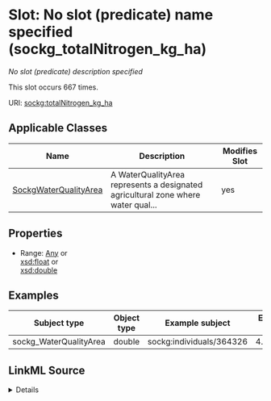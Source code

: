

# Slot: No slot (predicate) name specified (sockg_totalNitrogen_kg_ha)


_No slot (predicate) description specified_






This slot occurs 667 times.


URI: [sockg:totalNitrogen_kg_ha](https://idir.uta.edu/sockg-ontology/docs/totalNitrogen_kg_ha)



<!-- no inheritance hierarchy -->





## Applicable Classes

| Name | Description | Modifies Slot |
| --- | --- | --- |
| [SockgWaterQualityArea](../classes/SockgWaterQualityArea.md) | A WaterQualityArea represents a designated agricultural zone where water qual... |  yes  |







## Properties

* Range: [Any](../classes/Any.md)&nbsp;or&nbsp;<br />[xsd:float](http://www.w3.org/2001/XMLSchema#float)&nbsp;or&nbsp;<br />[xsd:double](http://www.w3.org/2001/XMLSchema#double)






## Examples

| Subject type | Object type | Example subject | Example object | Occurrences |
| --- | --- | --- | --- | --- |
| sockg_WaterQualityArea | double | sockg:individuals/364326 | 4.698909 | 667 |




## LinkML Source

<details>

```yaml
name: sockg_totalNitrogen_kg_ha
annotations:
  count:
    tag: count
    value: 667
description: No slot (predicate) description specified
title: No slot (predicate) name specified
examples:
- object:
    example_object: '4.698909'
    example_object_type: double
    example_predicate: sockg:totalNitrogen_kg_ha
    example_subject: sockg:individuals/364326
    example_subject_type: sockg_WaterQualityArea
from_schema: soc-kg
rank: 1000
domain: sockg_WindErosionArea
slot_uri: sockg:totalNitrogen_kg_ha
alias: sockg_totalNitrogen_kg_ha
domain_of:
- sockg_WaterQualityArea
range: Any
any_of:
- range: float
- range: double

```
</details>